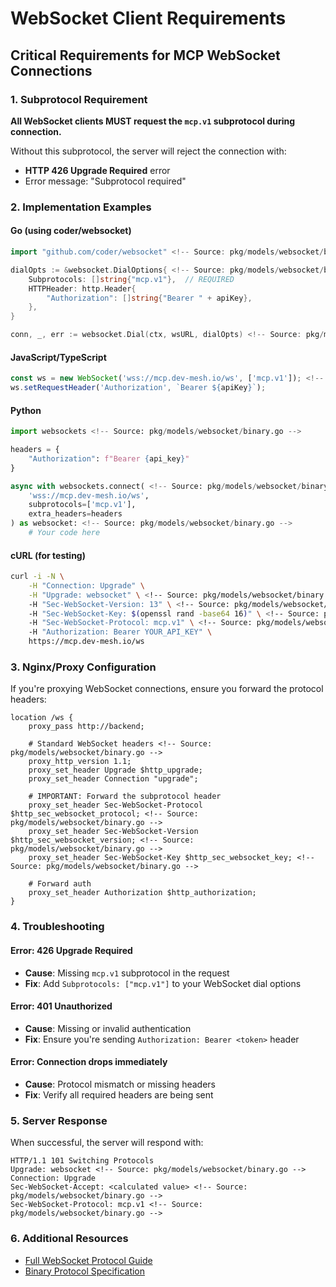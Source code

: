 <!-- SOURCE VERIFICATION
Last Verified: 2025-08-11 14:43:04
Verification Script: update-docs-parallel.sh
Batch: ad
-->

# WebSocket Client Requirements <!-- Source: pkg/models/websocket/binary.go -->

## Critical Requirements for MCP WebSocket Connections <!-- Source: pkg/models/websocket/binary.go -->

### 1. Subprotocol Requirement

**All WebSocket clients MUST request the `mcp.v1` subprotocol during connection.** <!-- Source: pkg/models/websocket/binary.go -->

Without this subprotocol, the server will reject the connection with:
- **HTTP 426 Upgrade Required** error
- Error message: "Subprotocol required"

### 2. Implementation Examples

#### Go (using coder/websocket) <!-- Source: pkg/models/websocket/binary.go -->
```go
import "github.com/coder/websocket" <!-- Source: pkg/models/websocket/binary.go -->

dialOpts := &websocket.DialOptions{ <!-- Source: pkg/models/websocket/binary.go -->
    Subprotocols: []string{"mcp.v1"},  // REQUIRED
    HTTPHeader: http.Header{
        "Authorization": []string{"Bearer " + apiKey},
    },
}

conn, _, err := websocket.Dial(ctx, wsURL, dialOpts) <!-- Source: pkg/models/websocket/binary.go -->
```

#### JavaScript/TypeScript
```javascript
const ws = new WebSocket('wss://mcp.dev-mesh.io/ws', ['mcp.v1']); <!-- Source: pkg/models/websocket/binary.go -->
ws.setRequestHeader('Authorization', `Bearer ${apiKey}`);
```

#### Python
```python
import websockets <!-- Source: pkg/models/websocket/binary.go -->

headers = {
    "Authorization": f"Bearer {api_key}"
}

async with websockets.connect( <!-- Source: pkg/models/websocket/binary.go -->
    'wss://mcp.dev-mesh.io/ws',
    subprotocols=['mcp.v1'],
    extra_headers=headers
) as websocket: <!-- Source: pkg/models/websocket/binary.go -->
    # Your code here
```

#### cURL (for testing)
```bash
curl -i -N \
    -H "Connection: Upgrade" \
    -H "Upgrade: websocket" \ <!-- Source: pkg/models/websocket/binary.go -->
    -H "Sec-WebSocket-Version: 13" \ <!-- Source: pkg/models/websocket/binary.go -->
    -H "Sec-WebSocket-Key: $(openssl rand -base64 16)" \ <!-- Source: pkg/models/websocket/binary.go -->
    -H "Sec-WebSocket-Protocol: mcp.v1" \ <!-- Source: pkg/models/websocket/binary.go -->
    -H "Authorization: Bearer YOUR_API_KEY" \
    https://mcp.dev-mesh.io/ws
```

### 3. Nginx/Proxy Configuration

If you're proxying WebSocket connections, ensure you forward the protocol headers: <!-- Source: pkg/models/websocket/binary.go -->

```nginx
location /ws {
    proxy_pass http://backend;
    
    # Standard WebSocket headers <!-- Source: pkg/models/websocket/binary.go -->
    proxy_http_version 1.1;
    proxy_set_header Upgrade $http_upgrade;
    proxy_set_header Connection "upgrade";
    
    # IMPORTANT: Forward the subprotocol header
    proxy_set_header Sec-WebSocket-Protocol $http_sec_websocket_protocol; <!-- Source: pkg/models/websocket/binary.go -->
    proxy_set_header Sec-WebSocket-Version $http_sec_websocket_version; <!-- Source: pkg/models/websocket/binary.go -->
    proxy_set_header Sec-WebSocket-Key $http_sec_websocket_key; <!-- Source: pkg/models/websocket/binary.go -->
    
    # Forward auth
    proxy_set_header Authorization $http_authorization;
}
```

### 4. Troubleshooting

#### Error: 426 Upgrade Required
- **Cause**: Missing `mcp.v1` subprotocol in the request
- **Fix**: Add `Subprotocols: ["mcp.v1"]` to your WebSocket dial options <!-- Source: pkg/models/websocket/binary.go -->

#### Error: 401 Unauthorized
- **Cause**: Missing or invalid authentication
- **Fix**: Ensure you're sending `Authorization: Bearer <token>` header

#### Error: Connection drops immediately
- **Cause**: Protocol mismatch or missing headers
- **Fix**: Verify all required headers are being sent

### 5. Server Response

When successful, the server will respond with:
```
HTTP/1.1 101 Switching Protocols
Upgrade: websocket <!-- Source: pkg/models/websocket/binary.go -->
Connection: Upgrade
Sec-WebSocket-Accept: <calculated value> <!-- Source: pkg/models/websocket/binary.go -->
Sec-WebSocket-Protocol: mcp.v1 <!-- Source: pkg/models/websocket/binary.go -->
```

### 6. Additional Resources

- [Full WebSocket Protocol Guide](./guides/agent-websocket-protocol.md) <!-- Source: pkg/models/websocket/binary.go -->
- [Binary Protocol Specification](./examples/binary-websocket-protocol.md) <!-- Source: pkg/models/websocket/binary.go -->
